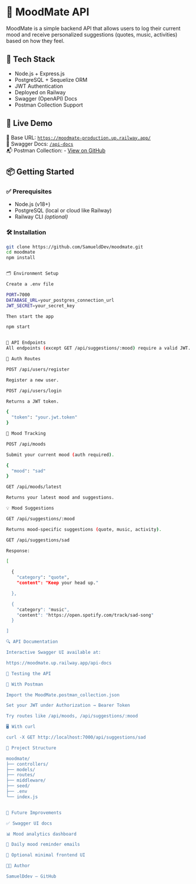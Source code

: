 # 🧠 MoodMate API

MoodMate is a simple backend API that allows users to log their current mood and receive personalized suggestions (quotes, music, activities) based on how they feel.

## 🔧 Tech Stack

- Node.js + Express.js
- PostgreSQL + Sequelize ORM
- JWT Authentication
- Deployed on Railway
- Swagger (OpenAPI) Docs
- Postman Collection Support

## 🚀 Live Demo

📡 Base URL: [`https://moodmate-production.up.railway.app/`](https://moodmate-production.up.railway.app/)  
📘 Swagger Docs: [`/api-docs`](https://moodmate-production.up.railway.app/api-docs)  
📬 Postman Collection: - [View on GitHub](./MoodMate.postman_collection.json)

## 📦 Getting Started

### ✅ Prerequisites

- Node.js (v18+)
- PostgreSQL (local or cloud like Railway)
- Railway CLI *(optional)*

### 🛠 Installation

```bash
git clone https://github.com/SamueldDev/moodmate.git
cd moodmate
npm install


🗂 Environment Setup

Create a .env file

PORT=7000
DATABASE_URL=your_postgres_connection_url
JWT_SECRET=your_secret_key

Then start the app

npm start


📮 API Endpoints
All endpoints (except GET /api/suggestions/:mood) require a valid JWT.

🔐 Auth Routes

POST /api/users/register

Register a new user.

POST /api/users/login

Returns a JWT token.

{
  "token": "your.jwt.token"
}

🧘 Mood Tracking

POST /api/moods

Submit your current mood (auth required).

{
  "mood": "sad"
}

GET /api/moods/latest

Returns your latest mood and suggestions.

💡 Mood Suggestions

GET /api/suggestions/:mood

Returns mood-specific suggestions (quote, music, activity).

GET /api/suggestions/sad

Response:

[

  {
    "category": "quote",
    "content": "Keep your head up."

  },

  {
    "category": "music",
    "content": "https://open.spotify.com/track/sad-song"
  }

]

🔍 API Documentation

Interactive Swagger UI available at:

https://moodmate.up.railway.app/api-docs

🧪 Testing the API

🧰 With Postman

Import the MoodMate.postman_collection.json

Set your JWT under Authorization → Bearer Token

Try routes like /api/moods, /api/suggestions/:mood

🖥 With curl

curl -X GET http://localhost:7000/api/suggestions/sad

📁 Project Structure

moodmate/
├── controllers/
├── models/
├── routes/
├── middleware/
├── seed/
├── .env
└── index.js


📌 Future Improvements

✅ Swagger UI docs

📊 Mood analytics dashboard

📅 Daily mood reminder emails

📱 Optional minimal frontend UI

👨‍💻 Author

SamuelDdev – GitHub
